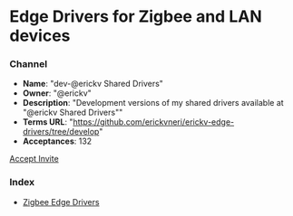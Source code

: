 # Edge Drivers for Zigbee and LAN devices

### Channel

- **Name**: "dev-@erickv Shared Drivers"
- **Owner**: "@erickv"
- **Description**: "Development versions of my shared drivers available at \"@erickv Shared Drivers\""
- **Terms URL**: "https://github.com/erickvneri/erickv-edge-drivers/tree/develop"
- **Acceptances**: 132

<a href="https://bestow-regional.api.smartthings.com/invite/pbMvQvqgpGjO">Accept Invite</a>


### Index

- [Zigbee Edge Drivers](./zigbee)
